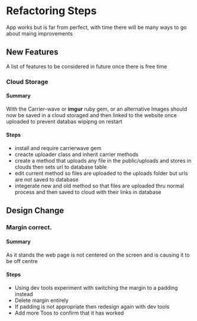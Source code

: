 # Refactoring Steps
App works but is far from perfect, with time there will be many ways to go about maing improvements
## New Features
A list of features to be considered in future once there is free time
### Cloud Storage
#### Summary
With the Carrier-wave or **imgur** ruby gem, or an alternative Images should now be saved in a cloud storaged and then linked to the website once uploaded to prevent databas wipipng on restart
#### Steps
* install and require carrierwave gem
* creacte uploader class and inherit carrier methods
* create a method that uploads any file in the public/uploads and stores in clouds then sets url to database table
* edit current method so files are uploaded to the uploads folder but urls are not saved to database
* integerate new and old method so that files are uploaded thru normal process and then saved to cloud with their links in database

## Design Change
### Margin correct.
#### Summary
As it stands the web page is not centered on the screen and is causing it to be off centre
#### Steps
* Using dev tools experiment with switching the margin to a padding instead
* Delete margin entirely
* If padding is not appropriate then redesign again with dev tools
* Add more Toos to confirm that it has worked
